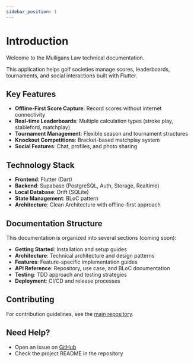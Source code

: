 ```yaml
---
sidebar_position: 1
---
```


# Introduction

Welcome to the Mulligans Law technical documentation.

This application helps golf societies manage scores, leaderboards, tournaments, and social interactions built with Flutter.

## Key Features

- **Offline-First Score Capture**: Record scores without internet connectivity
- **Real-time Leaderboards**: Multiple calculation types (stroke play, stableford, matchplay)
- **Tournament Management**: Flexible season and tournament structures
- **Knockout Competitions**: Bracket-based matchplay system
- **Social Features**: Chat, profiles, and photo sharing

## Technology Stack

- **Frontend**: Flutter (Dart)
- **Backend**: Supabase (PostgreSQL, Auth, Storage, Realtime)
- **Local Database**: Drift (SQLite)
- **State Management**: BLoC pattern
- **Architecture**: Clean Architecture with offline-first approach

## Documentation Structure

This documentation is organized into several sections (coming soon):

- **Getting Started**: Installation and setup guides
- **Architecture**: Technical architecture and design patterns
- **Features**: Feature-specific implementation guides
- **API Reference**: Repository, use case, and BLoC documentation
- **Testing**: TDD approach and testing strategies
- **Deployment**: CI/CD and release processes

## Contributing

For contribution guidelines, see the [main repository](https://github.com/barry47products/mulligans-law).

## Need Help?

- Open an issue on [GitHub](https://github.com/barry47products/mulligans-law/issues)
- Check the project README in the repository
